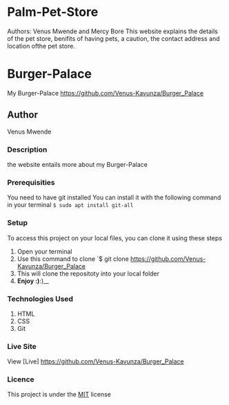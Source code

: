 # Palm-Pet-Store

Authors: Venus Mwende and Mercy Bore
This website explains the details of the pet store, benifits of having pets, a caution, the contact address and location ofthe pet store.
# Burger-Palace
My Burger-Palace https://github.com/Venus-Kavunza/Burger_Palace
## Author
Venus Mwende
### Description
the website entails more about my Burger-Palace
### Prerequisities
You need to have git installed
You can install it with the following command in your terminal
`$ sudo apt install git-all`
### Setup
To access this project on your local files, you can clone it using these steps
1. Open your terminal
1. Use this command to clone `$ git clone
https://github.com/Venus-Kavunza/Burger_Palace
1. This will clone the repositoty into your local folder
1. __Enjoy :)__:)__
### Technologies Used
1. HTML
1. CSS
1. Git
### Live Site
View [Live] https://github.com/Venus-Kavunza/Burger_Palace
### Licence
This project is under the  [MIT](license) license
